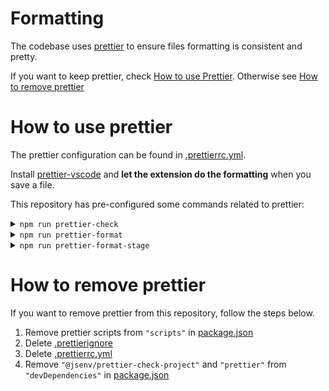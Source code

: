 # Formatting

The codebase uses [prettier](https://prettier.io) to ensure files formatting is consistent and pretty.

If you want to keep prettier, check [How to use Prettier](#How-to-use-prettier). Otherwise see [How to remove prettier](#How-to-remove-prettier)

# How to use prettier

The prettier configuration can be found in [.prettierrc.yml](../../.prettierrc.yml).

Install [prettier-vscode](https://marketplace.visualstudio.com/items?itemName=esbenp.prettier-vscode) and **let the extension do the formatting** when you save a file.

This repository has pre-configured some commands related to prettier:

<details>
  <summary><code>npm run prettier-check</code></summary>

Logs files matching and not matching prettier formatting.

![stuff](./prettier-check-terminal.png)

</details>

<details>
  <summary><code>npm run prettier-format</code></summary>

Format all files in the project.

![stuff](./prettier-format-terminal.png)

</details>

<details>
  <summary><code>npm run prettier-format-stage</code></summary>

Format all files in the [git staging area](https://softwareengineering.stackexchange.com/a/119790)

![stuff](./prettier-format-stage-terminal.png)

</details>

# How to remove prettier

If you want to remove prettier from this repository, follow the steps below.

1. Remove prettier scripts from `"scripts"` in [package.json](../../package.json#L46)
2. Delete [.prettierignore](../../.prettierignore)
3. Delete [.prettierrc.yml](../../.prettierrc.yml)
4. Remove `"@jsenv/prettier-check-project"` and `"prettier"` from `"devDependencies"` in [package.json](../../package.json#L62)
